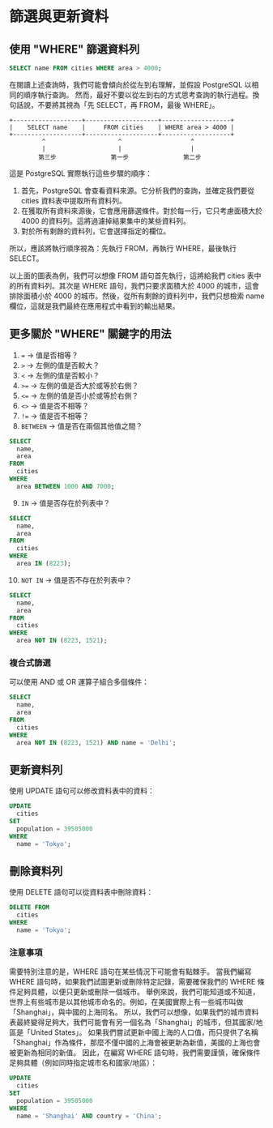 # 篩選與更新資料

## 使用 "WHERE" 篩選資料列

```sql
SELECT name FROM cities WHERE area > 4000;
```

在閱讀上述查詢時，我們可能會傾向於從左到右理解，並假設 PostgreSQL 以相同的順序執行查詢。
然而，最好不要以從左到右的方式思考查詢的執行過程。換句話說，不要將其視為「先 SELECT，再 FROM，最後 WHERE」。

```
+-------------------+--------------------+-------------------+
|    SELECT name    |     FROM cities    | WHERE area > 4000 |
+-------------------+--------------------+-------------------+
         ^                    ^                   ^
         |                    |                   |
        第三步               第一步               第二步       
```

這是 PostgreSQL 實際執行這些步驟的順序：
1. 首先，PostgreSQL 會查看資料來源。它分析我們的查詢，並確定我們要從 cities 資料表中提取所有資料列。
2. 在獲取所有資料來源後，它會應用篩選條件。對於每一行，它只考慮面積大於 4000 的資料列。這將過濾掉結果集中的某些資料列。
3. 對於所有剩餘的資料列，它會選擇指定的欄位。

所以，應該將執行順序視為：先執行 FROM，再執行 WHERE，最後執行 SELECT。

以上面的圖表為例，我們可以想像 FROM 語句首先執行，這將給我們 cities 表中的所有資料列。其次是 WHERE 語句，我們只要求面積大於 4000 的城市，這會排除面積小於 4000 的城市。然後，從所有剩餘的資料列中，我們只想檢索 name 欄位，這就是我們最終在應用程式中看到的輸出結果。

## 更多關於 "WHERE" 關鍵字的用法

1. `=` -> 值是否相等？
2. `>` -> 左側的值是否較大？
3. `<` -> 左側的值是否較小？
4. `>=` -> 左側的值是否大於或等於右側？
5. `<=` -> 左側的值是否小於或等於右側？
6. `<>` -> 值是否不相等？
7. `!=` -> 值是否不相等？
8. `BETWEEN` -> 值是否在兩個其他值之間？

```sql
SELECT
  name,
  area
FROM
  cities
WHERE
  area BETWEEN 1000 AND 7000;
```

9. `IN` -> 值是否存在於列表中？
```sql
SELECT
  name,
  area
FROM
  cities
WHERE
  area IN (8223);
```

10. `NOT IN` -> 值是否不存在於列表中？
```sql
SELECT
  name,
  area
FROM
  cities
WHERE
  area NOT IN (8223, 1521);
```

### 複合式篩選

可以使用 AND 或 OR 運算子組合多個條件：

```sql
SELECT
  name,
  area
FROM
  cities
WHERE
  area NOT IN (8223, 1521) AND name = 'Delhi';
```

## 更新資料列

使用 UPDATE 語句可以修改資料表中的資料：

```sql
UPDATE
  cities
SET
  population = 39505000
WHERE
  name = 'Tokyo';
```

## 刪除資料列

使用 DELETE 語句可以從資料表中刪除資料：

```sql
DELETE FROM
  cities
WHERE
  name = 'Tokyo';
```

### 注意事項

需要特別注意的是，WHERE 語句在某些情況下可能會有點棘手。
當我們編寫 WHERE 語句時，如果我們試圖更新或刪除特定記錄，需要確保我們的 WHERE 條件足夠具體，以便只更新或刪除一個城市。
舉例來說，我們可能知道或不知道，世界上有些城市是以其他城市命名的。例如，在美國實際上有一些城市叫做「Shanghai」，與中國的上海同名。
所以，我們可以想像，如果我們的城市資料表最終變得足夠大，我們可能會有另一個名為「Shanghai」的城市，但其國家/地區是「United States」。
如果我們嘗試更新中國上海的人口值，而只提供了名稱「Shanghai」作為條件，那麼不僅中國的上海會被更新為新值，美國的上海也會被更新為相同的新值。
因此，在編寫 WHERE 語句時，我們需要謹慎，確保條件足夠具體（例如同時指定城市名和國家/地區）：

```sql
UPDATE
  cities
SET
  population = 39505000
WHERE
  name = 'Shanghai' AND country = 'China';
```
